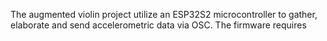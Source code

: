 The augmented violin project utilize an ESP32S2 microcontroller to gather, elaborate and send accelerometric data via OSC. The firmware requires  

